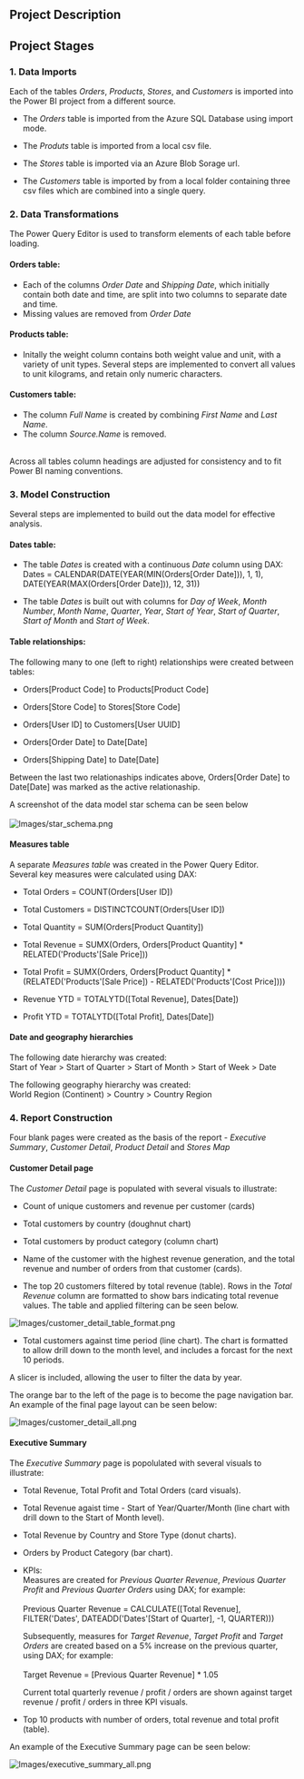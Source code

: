 ## Project Description

## Project Stages

### 1. Data Imports
Each of the tables *Orders*, *Products*, *Stores*, and *Customers* is imported into the Power BI project from a different source.

- The *Orders* table is imported from the Azure SQL Database using import mode. 

- The *Produts* table is imported from a local csv file.
- The *Stores* table is imported via an Azure Blob Sorage url. 
- The *Customers* table is imported by from a local folder containing three csv files which are combined into a single query. 

### 2. Data Transformations
The Power Query Editor is used to transform elements of each table before loading. 
#### Orders table:
- Each of the columns *Order Date* and *Shipping Date*, which initially contain both date and time, are split into two columns to separate date and time. 
- Missing values are removed from *Order Date* 

#### Products table:
- Initally the weight column contains both weight value and unit, with a variety of unit types. Several steps are implemented to convert all values to unit kilograms, and retain only numeric characters. 

#### Customers table:
- The column *Full Name* is created by combining *First Name* and *Last Name*.
- The column *Source.Name* is removed.

\
Across all tables column headings are adjusted for consistency and to fit Power BI naming conventions. 

### 3. Model Construction
Several steps are implemented to build out the data model for effective analysis.

#### Dates table:
- The table *Dates* is created with a continuous *Date* column using DAX: \
Dates = CALENDAR(DATE(YEAR(MIN(Orders[Order Date])), 1, 1),\
DATE(YEAR(MAX(Orders[Order Date])), 12, 31))

- The table *Dates* is built out with columns for *Day of Week*, *Month Number*, *Month Name*, *Quarter*, *Year*, *Start of Year*, *Start of Quarter*, *Start of Month* and *Start of Week*.

#### Table relationships:
The following many to one (left to right) relationships were created between tables:

- Orders[Product Code] to Products[Product Code]

- Orders[Store Code] to Stores[Store Code]
- Orders[User ID] to Customers[User UUID]
- Orders[Order Date] to Date[Date]
- Orders[Shipping Date] to Date[Date]

Between the last two relationaships indicates above, Orders[Order Date] to Date[Date] was marked as the active relationaship. 

A screenshot of the data model star schema can be seen below \
\
![Images/star_schema.png](Images/star_schema.png)

#### Measures table

A separate *Measures table* was created in the Power Query Editor.
\
Several key measures were calculated using DAX:

- Total Orders = COUNT(Orders[User ID])

- Total Customers = DISTINCTCOUNT(Orders[User ID])
- Total Quantity = SUM(Orders[Product Quantity])
- Total Revenue = SUMX(Orders, Orders[Product Quantity] * RELATED('Products'[Sale Price]))
- Total Profit = SUMX(Orders, Orders[Product Quantity] * (RELATED('Products'[Sale Price]) - RELATED('Products'[Cost Price])))
- Revenue YTD = TOTALYTD([Total Revenue], Dates[Date])
- Profit YTD = TOTALYTD([Total Profit], Dates[Date])

#### Date and geography hierarchies

The following date hierarchy was created:\
Start of Year > Start of Quarter > Start of Month > Start of Week > Date

The following geography hierarchy was created:\
World Region (Continent) > Country > Country Region


### 4. Report Construction

Four blank pages were created as the basis of the report - *Executive Summary*, *Customer Detail*, *Product Detail* and *Stores Map*

#### Customer Detail page 

The *Customer Detail* page is populated with several visuals to illustrate:
- Count of unique customers and revenue per customer (cards)

- Total customers by country (doughnut chart)
- Total customers by product category (column chart)
- Name of the customer with the highest revenue generation, and the total revenue and number of orders from that customer (cards).
- The top 20 customers filtered by total revenue (table). Rows in the *Total Revenue* column are formatted to show bars indicating total revenue values. The table and applied filtering can be seen below.

![Images/customer_detail_table_format.png](Images/customer_detail_table_format.png)

- Total customers against time period (line chart). The chart is formatted to allow drill down to the month level, and includes a forcast for the next 10 periods.

A slicer is included, allowing the user to filter the data by year. 

The orange bar to the left of the page is to become the page navigation bar. 
An example of the final page layout can be seen below:

![Images/customer_detail_all.png](Images/customer_detail_all.png)


#### Executive Summary

The *Executive Summary* page is popolulated with several visuals to illustrate:

- Total Revenue, Total Profit and Total Orders (card visuals).

- Total Revenue agaist time - Start of Year/Quarter/Month (line chart with drill down to the Start of Month level).
- Total Revenue by Country and Store Type (donut charts).

- Orders by Product Category (bar chart).
- KPIs:\
    Measures are created for *Previous Quarter Revenue*, *Previous Quarter Profit* and *Previous Quarter Orders* using DAX; for example:
    \
    \
    Previous Quarter Revenue = CALCULATE([Total Revenue], FILTER('Dates', DATEADD('Dates'[Start of Quarter], -1, QUARTER)))

    Subsequently, measures for *Target Revenue*, *Target Profit* and *Target Orders* are created based on a 5% increase on the previous quarter, using DAX; for example: 
    \
    \
    Target Revenue = [Previous Quarter Revenue] * 1.05

    Current total quarterly revenue / profit / orders are shown against target revenue / profit / orders in three KPI visuals. 

- Top 10 products with number of orders, total revenue and total profit (table).

An example of the Executive Summary page can be seen below: 

![Images/executive_summary_all.png](Images/executive_summary_all.png)


